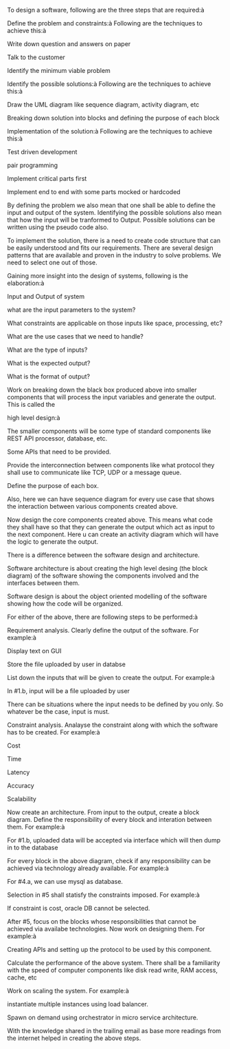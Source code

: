 To design a software, following are the three steps that are required:à

Define the problem and constraints:à Following are the techniques to achieve this:à


Write down question and answers on paper


Talk to the customer


Identify the minimum viable problem



Identify the possible solutions:à Following are the techniques to achieve this:à


Draw the UML diagram like sequence diagram, activity diagram, etc


Breaking down solution into blocks and defining the purpose of each block



Implementation of the solution:à Following are the techniques to achieve this:à


Test driven development


pair programming


Implement critical parts first


Implement end to end with some parts mocked or hardcoded


 By defining the problem we also mean that one shall be able to define the input and output of the system.
Identifying the possible solutions also mean that how the input will be tranformed to Output.
Possible solutions can be written using the pseudo code also.

 To implement the solution, there is a need to create code structure that can be easily understood and fits our requirements.
There are several design patterns that are available and proven in the industry to solve problems. We need to select one out of those.


Gaining more insight into the design of systems, following is the elaboration:à

Input and Output of system


what are the input parameters to the system?


What constraints are applicable on those inputs like space, processing, etc?


What are the use cases that we need to handle?


What are the type of inputs?


What is the expected output?


What is the format of output?



Work on breaking down the black box produced above into smaller components that will process the input variables and generate the output. This is called the

high level design:à

The smaller components will be some type of standard components like REST API processor, database, etc.


Some APIs that need to be provided.


Provide the interconnection between components like what protocol they shall use to communicate like TCP, UDP or a message queue.


Define the purpose of each box.


Also, here we can have sequence diagram for every use case that shows the interaction between various components created above.



Now design the core components created above. This means what code they shall have so that they can generate the output which act as input to the next component. Here u can create an activity diagram which will have the logic to generate the output.



There is a difference between the software design and architecture.

Software architecture is about creating the high level desing (the block diagram) of the software showing the components involved
and the interfaces between them.

Software design is about the object oriented modelling of the software showing how the code will be organized.

For either of the above, there are following steps to be performed:à

Requirement analysis. Clearly define the output of the software. For example:à


Display text on GUI


Store the file uploaded by user in databse



List down the inputs that will be given to create the output. For example:à


In #1.b, input will be a file uploaded by user

There can be situations where the input needs to be defined by you only. So whatever be the case, input is must.


Constraint analysis. Analayse the constraint along with which the software has to be created. For example:à


Cost


Time


Latency


Accuracy


Scalability



Now create an architecture. From input to the output, create a block diagram. Define the responsibility of every block and interation between them. For example:à


For #1.b, uploaded data will be accepted via interface which will then dump in to the database



For every block in the above diagram, check if any responsibility can be achieved via technology already available. For example:à


For #4.a, we can use mysql as database.



Selection in #5 shall statisfy the constraints imposed. For example:à


If constraint is cost, oracle DB cannot be selected.



After #5, focus on the blocks whose responsibilities that cannot be achieved via availabe technologies. Now work on designing them. For example:à


Creating APIs and setting up the protocol to be used by this component.



Calculate the performance of the above system. There shall be a familiarity with the speed of computer components like disk read write, RAM access, cache, etc


Work on scaling the system. For example:à


instantiate multiple instances using load balancer.


Spawn on demand using orchestrator in micro service architecture.


With the knowledge shared in the trailing email as base more readings from the internet helped in creating the above steps.

